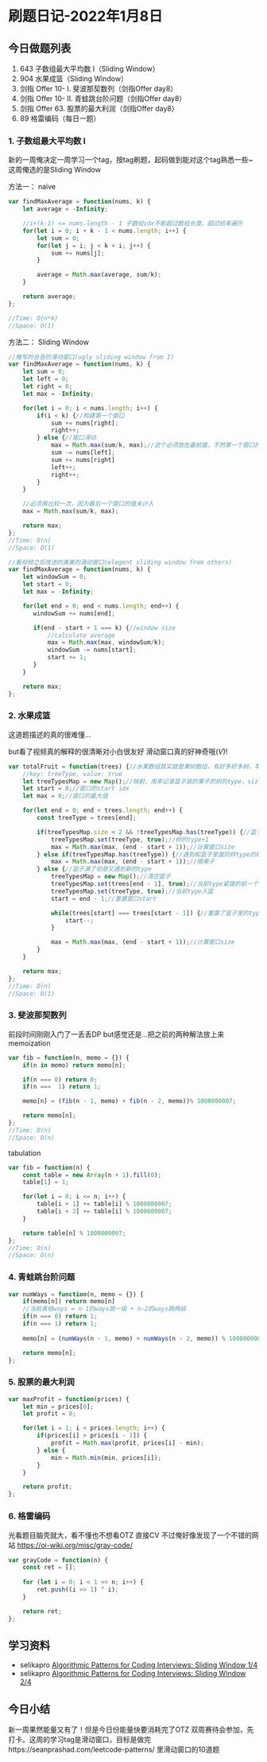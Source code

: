# 刷题日记-2022年1月8日

## 今日做题列表
1. 643 子数组最大平均数 I（Sliding Window）
2. 904 水果成篮（Sliding Window）
3. 剑指 Offer 10- I. 斐波那契数列（剑指Offer day8）
4. 剑指 Offer 10- II. 青蛙跳台阶问题（剑指Offer day8）
5. 剑指 Offer 63. 股票的最大利润（剑指Offer day8）
6. 89 格雷编码（每日一题）

### 1. 子数组最大平均数 I
新的一周俺决定一周学习一个tag，按tag刷题，起码做到能对这个tag熟悉一些~
这周俺选的是Sliding Window

方法一： naive
```javascript
var findMaxAverage = function(nums, k) {
    let average = -Infinity;

    //i+(k-1) <= nums.length - 1 子数组idx不能超过数组长度，超过结束遍历
    for(let i = 0; i + k - 1 < nums.length; i++) {
        let sum = 0;
        for(let j = i; j < k + i; j++) {
            sum += nums[j];
        }

        average = Math.max(average, sum/k);
    }

    return average;
};

//Time: O(n*k)
//Space: O(1)
```

方法二： Sliding Window
```javascript
//俺写的丑丑的滑动窗口(ugly sliding window from I)
var findMaxAverage = function(nums, k) {
    let sum = 0;
    let left = 0;
    let right = 0;
    let max = -Infinity;

    for(let i = 0; i < nums.length; i++) {
        if(i < k) {//构建第一个窗口
            sum += nums[right];
            right++;
        } else {//窗口滑动
            max = Math.max(sum/k, max);//这个必须放在最前面，不然第一个窗口的值会被忽略掉
            sum -= nums[left];
            sum += nums[right]
            left++;
            right++;
        }
    }

    //必须再比较一次，因为最后一个窗口的值未计入
    max = Math.max(sum/k, max);

    return max;
};
//Time: O(n)
//Space: O(1)
```

```javascript
//看视频之后改进的美美的滑动窗口(elegent sliding window from others)
var findMaxAverage = function(nums, k) {
    let windowSum = 0;
    let start = 0;
    let max = -Infinity;

    for(let end = 0; end < nums.length; end++) {
       windowSum += nums[end];

       if(end - start + 1 === k) {//window size
           //calculate average
           max = Math.max(max, windowSum/k);
           windowSum -= nums[start];
           start += 1;
       }
    }

    return max;
};
```

### 2. 水果成篮
这道题描述的真的很难懂...

but看了视频真的解释的很清晰对小白很友好
滑动窗口真的好神奇哦(*V*)!
```javascript
var totalFruit = function(trees) {//水果数组其实就是果树数组，有好多好多树，苹果树，橘子树巴拉巴拉
	//key: treeType, value: true
    let treeTypesMap = new Map();//映射，用来记录篮子装的果子的树的type，size最大只能为2
	let start = 0;//窗口的start idx
	let max = 0;//窗口的最大值

	for(let end = 0; end < trees.length; end++) {
		const treeType = trees[end];

		if(treeTypesMap.size < 2 && !treeTypesMap.has(treeType)) {//篮子还没装满2个type
			treeTypesMap.set(treeType, true);//树的type+1
			max = Math.max(max, (end - start + 1));//计算窗口size
		} else if(treeTypesMap.has(treeType)) {//遇到和篮子里面同样type的树
			max = Math.max(max, (end - start + 1));//摘果子
		} else {//篮子满了但是又遇到新的type
			treeTypesMap = new Map();//清空篮子
			treeTypesMap.set(trees[end - 1], true);//当前type紧跟的前一个type入篮
			treeTypesMap.set(treeType, true);//当前type入篮
			start = end - 1;//重置窗口start

			while(trees[start] === trees[start - 1]) {//重置了篮子里的type,所以回去摘前面可能漏掉的果子
				start--;
			}

			max = Math.max(max, (end - start + 1));//计算窗口size
		}
	}

	return max;
};
//Time: O(n)
//Space: O(1)
```

### 3. 斐波那契数列
前段时间刚刚入门了一丢丢DP but感觉还是...把之前的两种解法放上来
memoization
```javascript
var fib = function(n, memo = {}) {
    if(n in memo) return memo[n];

    if(n === 0) return 0;
    if(n ===  1) return 1;

    memo[n] = (fib(n - 1, memo) + fib(n - 2, memo))% 1000000007;

    return memo[n];
};
//Time: O(n)
//Space: O(n)
```

tabulation
```javascript
var fib = function(n) {
    const table = new Array(n + 1).fill(0);
    table[1] = 1;

    for(let i = 0; i <= n; i++) {
		table[i + 1] += table[i] % 1000000007;
		table[i + 2] += table[i] % 1000000007; 
	}

    return table[n] % 1000000007;
};
//Time: O(n)
//Space: O(n)
```

### 4. 青蛙跳台阶问题
```javascript
var numWays = function(n, memo = {}) {
    if(memo[n]) return memo[n]
    //当前青蛙ways = n-1的ways跳一级 + n-2的ways跳两级
    if(n === 0) return 1;
    if(n === 1) return 1;
    
    memo[n] = (numWays(n - 1, memo) + numWays(n - 2, memo)) % 1000000007;

    return memo[n];
};
```
### 5. 股票的最大利润
```javascript
var maxProfit = function(prices) {
    let min = prices[0];
	let profit = 0;

	for(let i = 1; i < prices.length; i++) {
		if(prices[i] > prices[i - 1]) {
			profit = Math.max(profit, prices[i] - min);
		} else {
			min = Math.min(min, prices[i]);
		}
	}

	return profit;
};
```
### 6. 格雷编码
光看题目脑壳就大，看不懂也不想看OTZ 直接CV
不过俺好像发现了一个不错的网站 https://oi-wiki.org/misc/gray-code/
```javascript
var grayCode = function(n) {
    const ret = [];
    
    for (let i = 0; i < 1 << n; i++) {
        ret.push((i >> 1) ^ i);
    }

    return ret;
};
```

## 学习资料
- selikapro [Algorithmic Patterns for Coding Interviews: Sliding Window 1/4](https://www.youtube.com/watch?v=XfSgQvKfcys&list=PL7g1jYj15RUOjoeZAJsWjwV8XUo9r0hwc&index=2&t=12s)
- selikapro [Algorithmic Patterns for Coding Interviews: Sliding Window 2/4](https://www.youtube.com/watch?v=wey1yZdkUNE&list=PL7g1jYj15RUOjoeZAJsWjwV8XUo9r0hwc&index=3)

## 今日小结
新一周果然能量又有了！但是今日份能量快要消耗完了OTZ 双周赛待会参加，先打卡。这周的学习tag是滑动窗口，目标是做完https://seanprashad.com/leetcode-patterns/ 里滑动窗口的10道题
